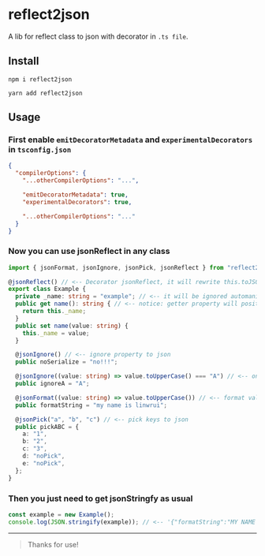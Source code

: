# reflect2json

A lib for reflect class to json with decorator in `.ts file`.

## Install

```
npm i reflect2json

yarn add reflect2json
```

## Usage

### First enable `emitDecoratorMetadata` and `experimentalDecorators` in `tsconfig.json`

```json
{
  "compilerOptions": {
    "...otherCompilerOptions": "...",

    "emitDecoratorMetadata": true,
    "experimentalDecorators": true,

    "...otherCompilerOptions": "..."
  }
}
```

### Now you can use jsonReflect in any class

```typescript
import { jsonFormat, jsonIgnore, jsonPick, jsonReflect } from "reflect2json";

@jsonReflect() // <-- Decorator jsonReflect, it will rewrite this.toJSON for reflcting
export class Example {
  private _name: string = "example"; // <-- it will be ignored automanic when property key starts with '_'
  public get name(): string { // <-- notice: getter property will position to the end of json
    return this._name;
  }
  public set name(value: string) {
    this._name = value;
  }

  @jsonIgnore() // <-- ignore property to json
  public noSerialize = "no!!!";

  @jsonIgnore((value: string) => value.toUpperCase() === "A") // <-- only ignore when value is A or a (only ignore when predicate = true)
  public ignoreA = "A";

  @jsonFormat((value: string) => value.toUpperCase()) // <-- format value to json
  public formatString = "my name is linwrui";

  @jsonPick("a", "b", "c") // <-- pick keys to json
  public pickABC = {
    a: "1",
    b: "2",
    c: "3",
    d: "noPick",
    e: "noPick",
  };
}
```

### Then you just need to get jsonStringfy as usual

```typescript
const example = new Example();
console.log(JSON.stringify(example)); // <-- '{"formatString":"MY NAME IS LINWRUI","pickABC":{"a":"1","b":"2","c":"3"},"name":"example"}'
```

---

> Thanks for use!
